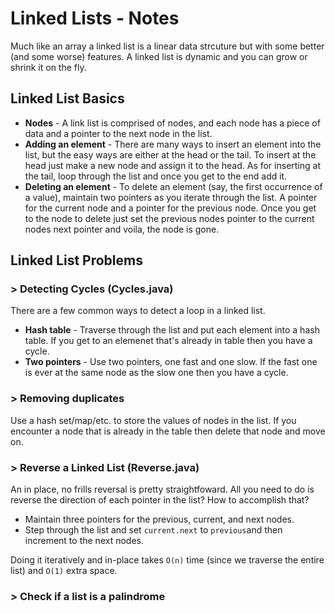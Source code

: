 # Linked Lists - Notes

Much like an array a linked list is a linear data strcuture but with some better (and some worse) features. A linked list is dynamic and you can grow or shrink it on the fly.

## Linked List Basics

* **Nodes** - A link list is comprised of nodes, and each node has a piece of data and a pointer to the next node in the list.
* **Adding an element** - There are many ways to insert an element into the list, but the easy ways are either at the head or the tail. To insert at the head just make a new node and assign it to the head. As for inserting at the tail, loop through the list and once you get to the end add it.
* **Deleting an element** - To delete an element (say, the first occurrence of a value), maintain two pointers as you iterate through the list. A pointer for the current node and a pointer for the previous node. Once you get to the node to delete just set the previous nodes pointer to the current nodes next pointer and voila, the node is gone.

## Linked List Problems

### > Detecting Cycles (Cycles.java)

There are a few common ways to detect a loop in a linked list.

* **Hash table** - Traverse through the list and put each element into a hash table. If you get to an elemenet that's already in table then you have a cycle.
* **Two pointers** - Use two pointers, one fast and one slow. If the fast one is ever at the same node as the slow one then you have a cycle.

### > Removing duplicates

Use a hash set/map/etc. to store the values of nodes in the list. If you encounter a node that is already in the table then delete that node and move on.

### > Reverse a Linked List (Reverse.java)

An in place, no frills reversal is pretty straightfoward. All you need to do is reverse the direction of each pointer in the list? How to accomplish that?

* Maintain three pointers for the previous, current, and next nodes.
* Step through the list and set `current.next` to `previous`and then increment to the next nodes.

Doing it iteratively and in-place takes `O(n)` time (since we traverse the entire list) and `O(1)` extra space.

### > Check if a list is a palindrome
